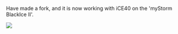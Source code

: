 Have made a fork, and it is now working with iCE40 on the 'myStorm BlackIce II'.

![](blink.gif?raw=true)
